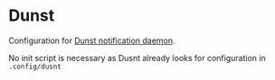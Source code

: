 # Dunst

Configuration for [Dunst notification daemon](https://dunst-project.org/).

No init script is necessary as Dusnt already looks for configuration in `.config/dusnt`
